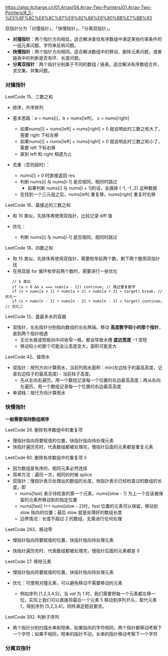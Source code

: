 https://algo.itcharge.cn/01.Array/04.Array-Two-Pointers/01.Array-Two-Pointers/#_5-%E5%8F%8C%E6%8C%87%E9%92%88%E6%80%BB%E7%BB%93

双指针分为「对撞指针」、「快慢指针」、「分离双指针」。

- **对撞指针**：两个指针方向相反。适合解决查找有序数组中满足某些约束条件的一组元素问题、字符串反转问题。
- **快慢指针**：两个指针方向相同。适合解决数组中的移动、删除元素问题，或者链表中的判断是否有环、长度问题。
- **分离双指针**：两个指针分别属于不同的数组 / 链表。适合解决有序数组合并，求交集、并集问题。



### **对撞指针**

LeetCode 15、三数之和

- 排序，升序排列

- 基本思路：a = nums[i]，b = nums[left]， c = nums[right]
  - 如果nums[i] + nums[left] + nums[right] > 0 就说明此时三数之和大了，需要 right 下标左移
  - 如果nums[i] + nums[left] + nums[right] > 0 就说明此时三数之和小了，需要 left 下标右移
  - 直到 left 和 right 相遇为止

- 去重（否则超时）：

  - nums[i] > 0 时直接返回 res
  - 判断 nums[i] 与 nums[i-1] 是否相同，相同时跳过
    - 如果判断 nums[i] 与 nums[i + 1]的话，会漏掉 {-1, -1 ,2}  这种数据
  -  在找到一个三元组之后，nums[left] 重复移，nums[right] 重复时右移



LeetCode 16、最接近的三数之和

- 和 15 类似，先排序再使用双指针，比较记录 diff 值

- 优化：
  - 判断 nums[i] 与 nums[i-1] 是否相同，相同时跳过
  
    

LeetCode 18、四数之和

- 和 15 类似，先排序再使用双指针，需要枚举前两个数，剩下两个数用双指针找
- 在用双层 for 循环枚举前两个数时，需要进行一些优化

```
   // b 类似
   if (a > 0 && x === nums[a - 1]) continue; // 跳过重复数字
   if (x + nums[a + 1] + nums[a + 2] + nums[a + 3] > target) break; // 优化一
   if (x + nums[n - 3] + nums[n - 2] + nums[n - 1] < target) continue; // 优化二
```



LeetCode 12、盛最多水的容器

- 双指针，左右指针分别指向数组的左右两端，移动 **高度数字较小的那个指针**，直到两个指针相遇
  - 无论长板或短板向中间收窄一格，都会导致水槽 **底边宽度** −1 变短
  - 移动较小的那个可能会让高度变大，面积可能变大




LeetCode 42、接雨水

- 双指针：按列方向计算雨水，当前列雨水面积：min(左边柱子的最高高度，记录右边柱子的最高高度) - 当前柱子高度。
  - 先从左向右遍历，用一个数组记录每一个位置的左边最高高度；再从右向左遍历，用一个数组记录每一个位置的右边最高高度
- 单调栈：按行方向计算雨水




### 快慢指针

**一般需要保持数组顺序**

LeetCode 26. 删除有序数组中的重复项

- 慢指针指向将要赋值的位置，快指针指向待处理元素
- 快指针遍历完时，代表数组都被处理完，慢指针后面的元素都是重复元素



LeetCode 80. 删除有序数组中的重复项 II

- 因为数组是有序的，相同元素必然连续
- 简单方法：遍历一次，相同的时候 splice
- 双指针：慢指针表示处理出的数组的长度，快指针表示已经检查过的数组的长度，即 
  - nums[fast] 表示待检查的第一个元素，nums[slow - 1] 为上一个应该被保留的元素所移动到的指定位置
  - nums[fast] !== nums[slow - 2]时，fast 位置的元素可以保留，移动到 slow 指向的位置；最后 slow 就是处理好的数组长度
  - 边界情况：长度不超过 2 的数组，无需进行任何处理



LeetCode 283、移动零

- 慢指针指向将要赋值的位置，快指针指向待处理元素

- 快指针遍历完时，代表数组都被处理完，慢指针后面的元素都是 0

  

LeetCode 27. 移除元素 

- 慢指针指向将要赋值的位置，快指针指向待处理元素

- 优化：可使用对撞元素，可以避免移动不需要移动的元素
  - 例如序列 [1,2,3,4,5]，当 *val* 为 1 时，我们需要把每一个元素都左移一位，实际上我们可以直接将最后一个元素 5 移动到序列开头，取代元素 1，得到序列 [5,2,3,4]，同样满足题目要求。



LeetCode 392. 判断子序列

- 两个指针分别扫描长串和短串，如果指向的字符相同，两个指针都移动考察下一个字符；如果不相同，短串的指针不动，长串的指针移动考察下一个字符



### 分离双指针



